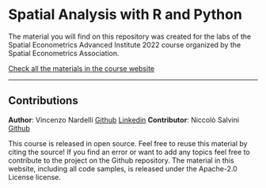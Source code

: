 # Spatial Analysis with R and Python

The material you will find on this repository was created for the labs of the Spatial Econometrics Advanced Institute 2022 course organized by the Spatial Econometrics Association.

[Check all the materials in the course website](https://vincnardelli.github.io/seai/)

---

## Contributions

**Author**: Vincenzo Nardelli [Github](https://github.com/vincnardelli) [Linkedin](https://linkedin.com/in/vincnardelli)
**Contributor**: Niccolò Salvini [Github](https://github.com/NiccoloSalvini)

This course is released in open source. Feel free to reuse this material by citing the source!
If you find an error or want to add any topics feel free to contribute to the project on the Github repository.
The material in this website, including all code samples, is released under the Apache-2.0 License license.
